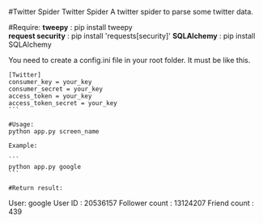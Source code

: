 #Twitter Spider
Twitter Spider
A twitter spider to parse some twitter data.

#Require:
<strong>tweepy</strong> : pip install tweepy<br>
<strong>request security</strong> : pip install 'requests[security]'
<strong>SQLAlchemy</strong> : pip install SQLAlchemy

You need to create a config.ini file in your root folder. It must be like this.

````
[Twitter]
consumer_key = your_key
consumer_secret = your_key
access_token = your_key
access_token_secret = your_key
```

#Usage:
python app.py screen_name

Example:

```
python app.py google
```

#Return result:

````
User: google
User ID : 20536157
Follower count : 13124207
Friend count : 439
```
